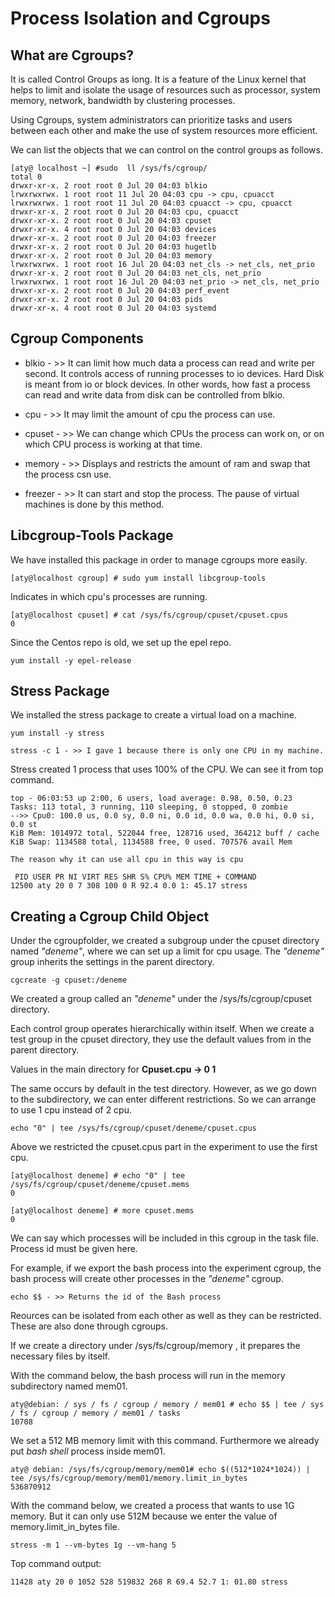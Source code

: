 # Process Isolation and Cgroups

## What are Cgroups?

It is called Control Groups as long. It is a feature of the Linux kernel that helps to limit and isolate the usage of resources such as processor, system memory, network, bandwidth by clustering processes. 

Using Cgroups, system administrators can prioritize tasks and users between each other and make the use of system resources more efficient.

We can list the objects that we can control on the control groups as follows.

```shell
[aty@ localhost ~] #sudo  ll /sys/fs/cgroup/
total 0
drwxr-xr-x. 2 root root 0 Jul 20 04:03 blkio
lrwxrwxrwx. 1 root root 11 Jul 20 04:03 cpu -> cpu, cpuacct
lrwxrwxrwx. 1 root root 11 Jul 20 04:03 cpuacct -> cpu, cpuacct
drwxr-xr-x. 2 root root 0 Jul 20 04:03 cpu, cpuacct
drwxr-xr-x. 2 root root 0 Jul 20 04:03 cpuset
drwxr-xr-x. 4 root root 0 Jul 20 04:03 devices
drwxr-xr-x. 2 root root 0 Jul 20 04:03 freezer
drwxr-xr-x. 2 root root 0 Jul 20 04:03 hugetlb
drwxr-xr-x. 2 root root 0 Jul 20 04:03 memory
lrwxrwxrwx. 1 root root 16 Jul 20 04:03 net_cls -> net_cls, net_prio
drwxr-xr-x. 2 root root 0 Jul 20 04:03 net_cls, net_prio
lrwxrwxrwx. 1 root root 16 Jul 20 04:03 net_prio -> net_cls, net_prio
drwxr-xr-x. 2 root root 0 Jul 20 04:03 perf_event
drwxr-xr-x. 2 root root 0 Jul 20 04:03 pids
drwxr-xr-x. 4 root root 0 Jul 20 04:03 systemd

```

## Cgroup Components

* blkio - >> It can limit how much data a process can read and write per second.
It controls access of running processes to io devices. Hard Disk is meant from io or block devices. In other words, how fast a process can read and write data from disk can be controlled from blkio.

* cpu - >> It may limit the amount of cpu the process can use.

* cpuset - >>  We can change which CPUs the process can work on, or on which CPU process is working at that time.

* memory - >> Displays and restricts the amount of ram and swap that the process csn use.

* freezer - >> It can start and stop the process. The pause of virtual machines is done by this method.

## Libcgroup-Tools Package

We have installed this package in order to manage cgroups more easily.

```shell
[aty@localhost cgroup] # sudo yum install libcgroup-tools
```

Indicates in which cpu's processes are running.

```shell
[aty@localhost cpuset] # cat /sys/fs/cgroup/cpuset/cpuset.cpus
0
```

 Since the Centos repo is old, we set up the epel repo.
 
 ```shell
 yum install -y epel-release
 ```
 
 ## Stress Package
 
 We installed the stress package to create a virtual load on a machine.
 
 ```shell
 yum install -y stress
  ```
  
  ```shell
 stress -c 1 - >> I gave 1 because there is only one CPU in my machine.
 ```
 
 Stress created 1 process that uses 100% of the CPU. We can see it from top command. 
 
 ```shell
 top - 06:03:53 up 2:00, 6 users, load average: 0.98, 0.50, 0.23
Tasks: 113 total, 3 running, 110 sleeping, 0 stopped, 0 zombie
-->> Cpu0: 100.0 us, 0.0 sy, 0.0 ni, 0.0 id, 0.0 wa, 0.0 hi, 0.0 si, 0.0 st
KiB Mem: 1014972 total, 522044 free, 128716 used, 364212 buff / cache
KiB Swap: 1134588 total, 1134588 free, 0 used. 707576 avail Mem

The reason why it can use all cpu in this way is cpu

  PID USER PR NI VIRT RES SHR S% CPU% MEM TIME + COMMAND
12500 aty 20 0 7 308 100 0 R 92.4 0.0 1: 45.17 stress

```

## Creating a Cgroup Child Object
  
Under the cgroupfolder, we created a subgroup under the cpuset directory named *"deneme"*, where we can set up a limit for cpu usage. The *"deneme"* group inherits the settings in the parent directory.

```shell
cgcreate -g cpuset:/deneme
```

We created a group called an *"deneme"* under the /sys/fs/cgroup/cpuset directory.

Each control group operates hierarchically within itself. When we create a test group in the cpuset directory, they use the default values from in the parent directory.


Values in the main  directory for  **Cpuset.cpu -> 0 1** 

The same occurs by default in the test directory. However, as we go down to the subdirectory, we can enter different restrictions. So we can arrange to use 1 cpu instead of 2 cpu.

```shell
echo "0" | tee /sys/fs/cgroup/cpuset/deneme/cpuset.cpus
```

Above we restricted the cpuset.cpus part in the experiment to use the first cpu.

```shell
[aty@localhost deneme] # echo "0" | tee /sys/fs/cgroup/cpuset/deneme/cpuset.mems
0
```

```shell
[aty@localhost deneme] # more cpuset.mems
0
```

We can say which processes will be included in this cgroup in the task file. Process id must be given here.

For example, if we export the bash process into the experiment cgroup, the bash process will create other processes in the *"deneme"* cgroup.
 
 
 ```shell
 echo $$ - >> Returns the id of the Bash process
 ```
 Reources can be isolated from each other as well as they can be restricted. These are also done through cgroups. 
 
If we create a directory under /sys/fs/cgroup/memory , it prepares the necessary files by itself.

With the command below, the bash process will run in the memory subdirectory named mem01.

 ```shell
aty@debian: / sys / fs / cgroup / memory / mem01 # echo $$ | tee / sys / fs / cgroup / memory / mem01 / tasks
10708
 ```

We set a 512 MB memory limit with this command. Furthermore we already put  *bash shell* process inside  mem01.


 ```shell
aty@ debian: /sys/fs/cgroup/memory/mem01# echo $((512*1024*1024)) | tee /sys/fs/cgroup/memory/mem01/memory.limit_in_bytes
536870912
```
 
With the command below,  we created a process that wants to use 1G memory. But  it can only use 512M because we enter the value of memory.limit_in_bytes file.

 ```shell
stress -m 1 --vm-bytes 1g --vm-hang 5
 ```
 
Top  command output:

 ```shell
11428 aty 20 0 1052 528 519832 268 R 69.4 52.7 1: 01.80 stress
 ```

